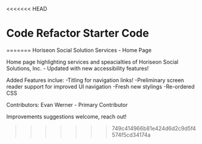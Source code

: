 <<<<<<< HEAD
# Code Refactor Starter Code
=======
Horiseon Social Solution Services - Home Page

Home page highlighting services and speacialties of Horiseon Social Solutions, Inc.  - Updated with new accessibility features!

Added Features inclue:
    -Titling for navigation links!
    -Preliminary screen reader support for improved UI navigation
    -Fresh new stylings
    -Re-ordered CSS 

Contributors: 
Evan Werner - Primary Contributor

Improvements suggestions welcome, reach out!
>>>>>>> 749c414966b81e424d6d2c9d5f4574f5cd34174a

